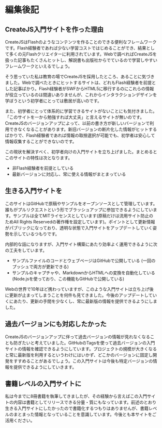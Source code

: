 # 編集後記

## CreateJS入門サイトを作った理由

CreateJSはFlashのようなコンテンツを作ることのできる便利なフレームワークです。Flash経験者であれば少ない学習コストではじめることができ、結果として多くの元Flashクリエイターに利用されています。Webで調べればCreateJSを扱った記事もたくさんヒットし、解説書も出版社からでているので学習しやすいフレームワークといえるでしょう。

そう思っていた私は教育の場でCreateJSを採用したところ、あることに気づきました。Webで調べたときにヒットするサイトは、どれもFlash経験者を前提とした記事ばかり。Flash経験者がSWFからHTML5に移行するのにこれらの情報が役立っているのは間違いありませんが、これからインタラクションデザインを学ぼうという初学者にとっては敷居が高いのです。

また、初学者にとって体系的に学習できるサイトがないことにも気付きました。「このサイトを一から勉強すれば大丈夫」と言えるサイトが無いのです。CreateJSのバージョンアップによって、以前の書き方が新しいバージョンで利用できなくなることがあります。新旧バージョンの断片化した情報がヒットするばかりで、Flash経験者であれば情報の取捨選択が可能でも、初学者は安心して情報収集することができないのです。

この現状を解決すべく、初学者向けの入門サイトを立ち上げました。まとめるとこのサイトの特性は次となります。

- 非Flash経験者を前提としている
- 最新バージョンに対応し、常に使える情報がまとまっている


## 生きる入門サイトを

このサイトはGitHubで原稿やサンプルをオープンソースとして管理しています。誰もがプルリクエストという形でブラッシュアップに参加できるようにしています。サンプルは全てMITライセンスとしています(原稿だけは流用サイト防止のためAll Rights Reservedの著作権を設定しています)。ポイントとして更新情報がパブリックになっており、透明な状態で入門サイトをアップデートしていく姿勢を示しているつもりです。

内部的な話になりますが、入門サイト構築にあたり効率よく運用できるように次の工夫をしています。

- サンプルファイルのコードとウェブページはGitHubで公開している (一回のプッシュで両方が更新できる)
- サンプルのキャプチャや、MarkdownからHTMLへの変換を自動化している (Node.jsを使っており、この機能もGitHubで公開している)

Webの世界で10年ほど携わっていますが、このような入門サイトは立ち上げ後に更新が止まってしまうことを何件も見てきました。今後のアップデートしていくにあたり、更新の手間を少なくし、常に最新版の情報を提供できるようにしました。


## 過去バージョンにも対応したかった

CreateJSのバージョンアップに伴って過去バージョンの情報が見れなくなることも防ぎたいと考えていました。GitHubのTagsを使って過去バージョンの入門サイトの情報を確認できるようにしています。プロジェクトの規模が大きくなると常に最新版を利用するというわけにはいかず、どこかのバージョンに固定し開発をすすめることがあるでしょう。この入門サイトは今後も特定バージョンの情報を提供できるようにしていきます。



## 書籍レベルの入門サイトに

私は今までに8冊書籍を執筆してきましたが、その経験から言えばこの入門サイトの内容は書籍としてリリースできる分量・質にもなっています。前述のとおり生きる入門サイトにしたかったので書籍化するつもりはありませんが、書籍レベルのまとまった情報となっていることを意識しています。今後とも本サイトをご活用ください。
